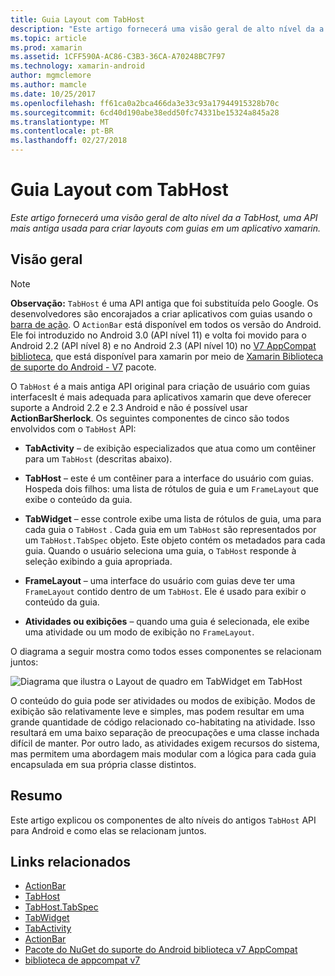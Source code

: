 ```yaml
---
title: Guia Layout com TabHost
description: "Este artigo fornecerá uma visão geral de alto nível da a TabHost, uma API mais antiga usada para criar layouts com guias em um aplicativo xamarin."
ms.topic: article
ms.prod: xamarin
ms.assetid: 1CFF590A-AC86-C3B3-36CA-A70248BC7F97
ms.technology: xamarin-android
author: mgmclemore
ms.author: mamcle
ms.date: 10/25/2017
ms.openlocfilehash: ff61ca0a2bca466da3e33c93a17944915328b70c
ms.sourcegitcommit: 6cd40d190abe38edd50fc74331be15324a845a28
ms.translationtype: MT
ms.contentlocale: pt-BR
ms.lasthandoff: 02/27/2018
---
```

# <a name="tab-layout-with-tabhost"></a>Guia Layout com TabHost

_Este artigo fornecerá uma visão geral de alto nível da a TabHost, uma API mais antiga usada para criar layouts com guias em um aplicativo xamarin._

<a name="Overview" />

## <a name="overview"></a>Visão geral

> [!NOTE]
> **Observação:** `TabHost` é uma API antiga que foi substituída pelo Google. Os desenvolvedores são encorajados a criar aplicativos com guias usando o [barra de ação](~/android/user-interface/controls/action-bar.md). O `ActionBar` está disponível em todos os versão do Android. Ele foi introduzido no Android 3.0 (API nível 11) e volta foi movido para o Android 2.2 (API nível 8) e no Android 2.3 (API nível 10) no [V7 AppCompat biblioteca](http://developer.android.com/tools/support-library/features.html#v7-appcompat), que está disponível para xamarin por meio de [Xamarin Biblioteca de suporte do Android - V7](https://www.nuget.org/packages/Xamarin.Android.Support.v7.AppCompat/) pacote.

O `TabHost` é a mais antiga API original para criação de usuário com guias interfacesIt é mais adequada para aplicativos xamarin que deve oferecer suporte a Android 2.2 e 2.3 Android e não é possível usar **ActionBarSherlock**.
Os seguintes componentes de cinco são todos envolvidos com o `TabHost` API:

-  **TabActivity** &ndash; de exibição especializados que atua como um contêiner para um `TabHost` (descritas abaixo).

-  **TabHost** &ndash; este é um contêiner para a interface do usuário com guias. Hospeda dois filhos: uma lista de rótulos de guia e um `FrameLayout` que exibe o conteúdo da guia.

-  **TabWidget** &ndash; esse controle exibe uma lista de rótulos de guia, uma para cada guia o `TabHost` . Cada guia em um `TabHost` são representados por um `TabHost.TabSpec` objeto. Este objeto contém os metadados para cada guia. Quando o usuário seleciona uma guia, o `TabHost` responde à seleção exibindo a guia apropriada.

-  **FrameLayout** &ndash; uma interface do usuário com guias deve ter uma `FrameLayout` contido dentro de um `TabHost`. Ele é usado para exibir o conteúdo da guia.

-  **Atividades ou exibições** &ndash; quando uma guia é selecionada, ele exibe uma atividade ou um modo de exibição no `FrameLayout`.

O diagrama a seguir mostra como todos esses componentes se relacionam juntos:

![Diagrama que ilustra o Layout de quadro em TabWidget em TabHost](tab-host-images/image03.png)

O conteúdo do guia pode ser atividades ou modos de exibição. Modos de exibição são relativamente leve e simples, mas podem resultar em uma grande quantidade de código relacionado co-habitating na atividade. Isso resultará em uma baixo separação de preocupações e uma classe inchada difícil de manter. Por outro lado, as atividades exigem recursos do sistema, mas permitem uma abordagem mais modular com a lógica para cada guia encapsulada em sua própria classe distintos.

<a name="Summary" />

## <a name="summary"></a>Resumo

Este artigo explicou os componentes de alto níveis do antigos `TabHost` API para Android e como elas se relacionam juntos.



## <a name="related-links"></a>Links relacionados

- [ActionBar](http://developer.android.com/guide/topics/ui/actionbar.html)
- [TabHost](https://developer.xamarin.com/api/type/Android.Widget.TabHost/)
- [TabHost.TabSpec](https://developer.xamarin.com/api/type/Android.Widget.TabHost+TabSpec/)
- [TabWidget](https://developer.xamarin.com/api/type/Android.Widget.TabWidget/)
- [TabActivity](https://developer.xamarin.com/api/type/Android.App.TabActivity/)
- [ActionBar](http://developer.android.com/guide/topics/ui/actionbar.html)
- [Pacote do NuGet do suporte do Android biblioteca v7 AppCompat](https://www.nuget.org/packages/Xamarin.Android.Support.v7.AppCompat/)
- [biblioteca de appcompat v7](http://developer.android.com/tools/support-library/features.html#v7-appcompat)
